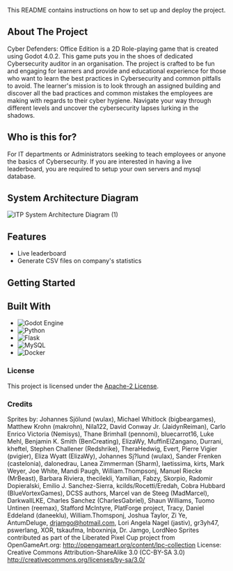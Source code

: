 This README contains instructions on how to set up and deploy the project.

<!-- ABOUT THE PROJECT -->
## About The Project
Cyber Defenders: Office Edition is a 2D Role-playing game that is created using Godot 4.0.2. This game puts you in the shoes of dedicated Cybersecurity auditor in an organisation. The project is crafted to be fun and engaging for learners and provide and educational experience for those who want to learn the best practices in Cybersecurity and common pitfalls to avoid. The learner's mission is to look through an assigned building and discover all the bad practices and common mistakes the employees are making with regards to their cyber hygiene. Navigate your way through different levels and uncover the cybersecurity lapses lurking in the shadows.


## Who is this for?
For IT departments or Administrators seeking to teach employees or anyone the basics of Cybersecurity. If you are interested in having a live leaderboard, you are required to setup your own servers and mysql database. 

## System Architecture Diagram
![ITP System Architecture Diagram (1)](https://github.com/Takaman/Godot-Project/assets/91510432/8fbcd28b-fd3a-4ead-baf0-2b76898de7fc)


## Features 
* Live leaderboard
* Generate CSV files on company's statistics

## Getting Started



## Built With

* ![Godot Engine](https://img.shields.io/badge/GODOT-%23FFFFFF.svg?style=for-the-badge&logo=godot-engine)
* ![Python](https://img.shields.io/badge/python-3670A0?style=for-the-badge&logo=python&logoColor=ffdd54)
* ![Flask](https://img.shields.io/badge/flask-%23000.svg?style=for-the-badge&logo=flask&logoColor=white)
* ![MySQL](https://img.shields.io/badge/mysql-%2300f.svg?style=for-the-badge&logo=mysql&logoColor=white)
* ![Docker](https://img.shields.io/badge/docker-%230db7ed.svg?style=for-the-badge&logo=docker&logoColor=white)


### License

This project is licensed under the [Apache-2 License](https://github.com/heroiclabs/nakama-godot/blob/master/LICENSE).

<!-- MARKDOWN LINKS & IMAGES -->
<!-- https://www.markdownguide.org/basic-syntax/#reference-style-links -->



### Credits
Sprites by: Johannes Sjölund (wulax), Michael Whitlock (bigbeargames), Matthew Krohn (makrohn), Nila122, David Conway Jr. (JaidynReiman), Carlo Enrico Victoria (Nemisys), Thane Brimhall (pennomi), bluecarrot16, Luke Mehl, Benjamin K. Smith (BenCreating), ElizaWy, MuffinElZangano, Durrani, kheftel, Stephen Challener (Redshrike), TheraHedwig, Evert, Pierre Vigier (pvigier), Eliza Wyatt (ElizaWy), Johannes Sj?lund (wulax), Sander Frenken (castelonia), dalonedrau, Lanea Zimmerman (Sharm), laetissima, kirts, Mark Weyer, Joe White, Mandi Paugh, William.Thompsonj, Manuel Riecke (MrBeast), Barbara Riviera, thecilekli, Yamilian, Fabzy, Skorpio, Radomir Dopieralski, Emilio J. Sanchez-Sierra, kcilds/Rocetti/Eredah, Cobra Hubbard (BlueVortexGames), DCSS authors, Marcel van de Steeg (MadMarcel), DarkwallLKE, Charles Sanchez (CharlesGabriel), Shaun Williams, Tuomo Untinen (reemax), Stafford McIntyre, PlatForge project, Tracy, Daniel Eddeland (daneeklu), William.Thomsponj, Joshua Taylor, Zi Ye, AntumDeluge, drjamgo@hotmail.com, Lori Angela Nagel (jastiv), gr3yh47, pswerlang, XOR, tskaufma, Inboxninja, Dr. Jamgo, LordNeo Sprites contributed as part of the Liberated Pixel Cup project from OpenGameArt.org: http://opengameart.org/content/lpc-collection License: Creative Commons Attribution-ShareAlike 3.0 (CC-BY-SA 3.0) http://creativecommons.org/licenses/by-sa/3.0/ 

